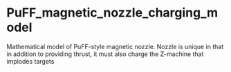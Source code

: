 # PuFF_magnetic_nozzle_charging_model
Mathematical model of PuFF-style magnetic nozzle. Nozzle is unique in that in addition to providing thrust, it must also charge the Z-machine that implodes targets
